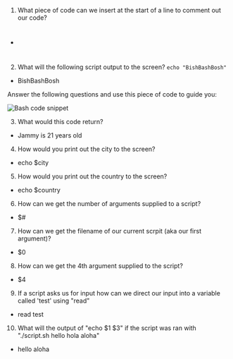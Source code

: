 1) What piece of code can we insert at the start of a line to comment out our code?

- #


2) What will the following script output to the screen? 
`echo "BishBashBosh"`

- BishBashBosh

Answer the following questions and use this piece of code to guide you:

![Bash code snippet](https://i.ibb.co/NncnrQ2/carbon-7.png)

3) What would this code return?

- Jammy is 21 years old

4) How would you print out the city to the screen?

- echo $city

5) How would you print out the country to the screen?

- echo $country

6) How can we get the number of arguments supplied to a script?

- $#

7) How can we get the filename of our current scrpit (aka our first argument)?

- $0

8) How can we get the 4th argument supplied to the script?

- $4

9) If a script asks us for input how can we direct our input into a variable called 'test' using "read"

- read test

10) What will the output of "echo $1 $3" if the script was ran with "./script.sh hello hola aloha"

- hello aloha

